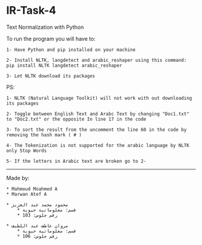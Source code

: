 # IR-Task-4
Text Normalization with Python 

To run the program you will have to:
	
	1- Have Python and pip installed on your machine
	
	2- Install NLTK, langdetect and arabic_reshaper using this command:
	pip install NLTK langdetect arabic_reshaper
		
	3- Let NLTK download its packages

PS: 

	1- NLTK (Natural Language Toolkit) will not work with out downloading its packages
	
	2- Toggle between English Text and Arabc Text by changing "Doc1.txt" to "Doc2.txt" or the opposite In line 17 in the code
	
	3- To sort the result from the uncomment the line 60 in the code by removing the hash mark ( # )
	
	4- The Tokenization is not supported for the arabic language by NLTK only Stop Words
	
	5- If the letters in Arabic text are broken go to 2-

____________________________

Made by:

	* Mahmoud Moahmed A
	* Marwan Atef A

	* محمود محمد عبد العزيز
		* قسم: معلوماتية حيوية
		* رقم جلوس: 103

	* مروان عاطف عبد اللطيف
		* قسم: معلوماتية حيوية
		* رقم جلوس: 106
